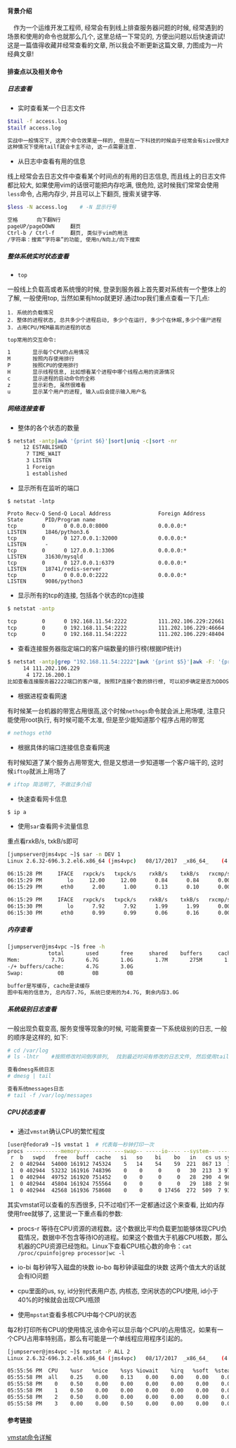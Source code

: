 #### 背景介绍

&emsp;作为一个运维开发工程师, 经常会有到线上排查服务器问题的时候, 经常遇到的场景和使用的命令也就那么几个, 这里总结一下常见的, 方便出问题以后快速调试!这是一篇值得收藏并经常查看的文章, 所以我会不断更新这篇文章, 力图成为一片经典文章!

#### 排查点以及相关命令

##### 日志查看

* 实时查看某一个日志文件

```bash
$tail -f access.log
$tailf access.log

实战中一般情况下, 这两个命令效果是一样的, 但是在一下科技的时候由于经常会有size很大的日志,
这种情况下使用tailf就会卡主不动, 这一点需要注意.
```

* 从日志中查看有用的信息

线上经常会去日志文件中查看某个时间点的有用的日志信息, 而且线上的日志文件都比较大, 如果使用vim的话很可能把内存吃满, 很危险, 这时候我们常常会使用`less`命令, 占用内存少, 并且可以上下翻页, 搜索关键字等.


```bash
$less -N access.log    # -N 显示行号

空格		向下翻N行
pageUP/pageDOWN		翻页
Ctrl-b / Ctrl-f		翻页, 类似于vim的用法
/字符串：搜索“字符串”的功能, 使用n/N向上/向下搜索
```

##### 整体系统实时状态查看

* `top`

一般线上负载高或者系统慢的时候, 登录到服务器上首先要对系统有一个整体上的了解, 一般使用top, 当然如果有htop就更好.通过top我们重点查看一下几点:

	1. 系统的负载情况
	2. 整体的进程状态, 总共多少个进程启动, 多少个在运行, 多少个在休眠,多少个僵尸进程
	3. 占用CPU/MEM最高的进程的状态


```bash
top常用的交互命令:

1		显示每个CPU的占用情况
M		按照内存使用排行
P		按照CPU的使用排行
H		显示线程信息, 比如想看某个进程中哪个线程占用的资源情况
c		显示进程的启动命令的全称
z		显示彩色, 虽然很难看
u		显示某个用户的进程, 输入u后会提示输入用户名

```

##### 网络连接查看

* 整体的各个状态的数量

```bash
$ netstat -antp|awk '{print $6}'|sort|uniq -c|sort -nr
     12 ESTABLISHED
      7 TIME_WAIT
      3 LISTEN
      1 Foreign
      1 established
```

* 显示所有在监听的端口

```
$ netstat -lntp

Proto Recv-Q Send-Q Local Address               Foreign Address             State       PID/Program name
tcp        0      0 0.0.0.0:8000                0.0.0.0:*                   LISTEN      1846/python3.6
tcp        0      0 127.0.0.1:32000             0.0.0.0:*                   LISTEN      -
tcp        0      0 127.0.0.1:3306              0.0.0.0:*                   LISTEN      31630/mysqld
tcp        0      0 127.0.0.1:6379              0.0.0.0:*                   LISTEN      18741/redis-server
tcp        0      0 0.0.0.0:2222                0.0.0.0:*                   LISTEN      9086/python3
```

* 显示所有的tcp的连接, 包括各个状态的tcp连接

```bash
$ netstat -antp

tcp        0      0 192.168.11.54:2222          111.202.106.229:22661       ESTABLISHED 9086/python3
tcp        0      0 192.168.11.54:2222          111.202.106.229:46664       ESTABLISHED 9086/python3
tcp        0      0 192.168.11.54:2222          111.202.106.229:48404       ESTABLISHED 9086/python3
```

* 查看连接服务器指定端口的客户端数量的排行榜(根据IP统计)

```bash
$ netstat -antp|grep "192.168.11.54:2222"|awk '{print $5}'|awk -F: '{print $1}'|sort|uniq -c|sort -nr|head -20
     14 111.202.106.229
      4 172.16.200.1
比如查看连接服务器2222端口的客户端, 按照IP连接个数的排行榜, 可以初步确定是否为DDOS攻击
```

* 根据进程查看网速

有时候某一台机器的带宽占用很高,这个时候`nethogs`命令就会派上用场喽, 注意只能使用root执行, 有时候可能不太准, 但是至少能知道那个程序占用的带宽

```bash
# nethogs eth0
```

* 根据具体的端口连接信息查看网速

有时候知道了某个服务占用带宽大, 但是又想进一步知道哪一个客户端干的, 这时候`iftop`就派上用场了

```bash
# iftop 简洁明了, 不做过多介绍

```

* 快速查看网卡信息

```bash
$ ip a
```

* 使用`sar`查看网卡流量信息

重点看rxkB/s, txkB/s即可

```bash
[jumpserver@jms4vpc ~]$ sar -n DEV 1
Linux 2.6.32-696.3.2.el6.x86_64 (jms4vpc) 	08/17/2017 	_x86_64_	(4 CPU)

06:15:28 PM     IFACE   rxpck/s   txpck/s    rxkB/s    txkB/s   rxcmp/s   txcmp/s  rxmcst/s
06:15:29 PM        lo     12.00     12.00      0.84      0.84      0.00      0.00      0.00
06:15:29 PM      eth0      2.00      1.00      0.13      0.10      0.00      0.00      0.00

06:15:29 PM     IFACE   rxpck/s   txpck/s    rxkB/s    txkB/s   rxcmp/s   txcmp/s  rxmcst/s
06:15:30 PM        lo      7.92      7.92      1.99      1.99      0.00      0.00      0.00
06:15:30 PM      eth0      0.99      0.99      0.06      0.16      0.00      0.00      0.00

```


##### 内存查看

```bash
[jumpserver@jms4vpc ~]$ free -h
             total       used       free     shared    buffers     cached
Mem:          7.7G       6.7G       1.0G       1.7M       275M       1.7G
-/+ buffers/cache:       4.7G       3.0G
Swap:           0B         0B         0B

buffer是写缓存, cache是读缓存
图中有用的信息为, 总内存7.7G, 系统已使用的为4.7G, 剩余内存3.0G

``` 

##### 系统级别日志查看

一般出现负载变高, 服务变慢等现象的时候, 可能需要查一下系统级别的日志, 一般的顺序是这样的, 如下:

```bash
# cd /var/log
# ls -lhtr    #按照修改时间倒序排列,  找到最近时间有修改的日志文件, 然后使用tail等命令检查

查看dmesg系统日志
# dmesg | tail

查看系统messages日志
# tail -f /var/log/messages

```


##### CPU状态查看

* 通过`vmstat`确认CPU的繁忙程度

```bash
[user@fedora9 ~]$ vmstat 1  # 代表每一秒钟打印一次
procs -----------memory---------- ---swap-- -----io---- --system-- -----cpu------
 r  b   swpd   free   buff  cache   si   so    bi    bo   in   cs us sy id wa st
 2  0 402944  54000 161912 745324    5   14    54    59  221  867 13  3 82  2  0
 1  0 402944  53232 161916 748396    0    0     0     0   30  213  3 97  0  0  0
 1  0 402944  49752 161920 751452    0    0     0     0   28  290  4 96  0  0  0
 1  0 402944  45804 161924 755564    0    0     0     0   29  188  2 98  0  0  0
 1  0 402944  42568 161936 758608    0    0     0 17456  272  509  7 93  0  0  0

```

其实vmstat可以查看的东西很多, 只不过咱们不一定都通过这个来查看, 比如内存使用free就够了, 这里说一下重点看的参数:

* procs-r 等待在CPU资源的进程数。这个数据比平均负载更加能够体现CPU负载情况，数据中不包含等待IO的进程。如果这个数值大于机器CPU核数，那么机器的CPU资源已经饱和。Linux下查看CPU核心数的命令：`cat /proc/cpuinfo|grep processor|wc -l`
* io-bi 每秒钟写入磁盘的块数    io-bo 每秒钟读磁盘的块数  这两个值太大的话就会有IO问题
* cpu里面的us, sy, id分别代表用户态, 内核态, 空闲状态的CPU使用, id小于40%的时候就会出现CPU瓶颈

* 使用`mpstat`查看多核CPU中每个CPU的状态

每2秒打印所有CPU的使用情况,该命令可以显示每个CPU的占用情况，如果有一个CPU占用率特别高，那么有可能是一个单线程应用程序引起的。

```bash
[jumpserver@jms4vpc ~]$ mpstat -P ALL 2
Linux 2.6.32-696.3.2.el6.x86_64 (jms4vpc) 	08/17/2017 	_x86_64_	(4 CPU)

05:55:56 PM  CPU    %usr   %nice    %sys %iowait    %irq   %soft  %steal  %guest   %idle
05:55:58 PM  all    0.25    0.00    0.13    0.00    0.00    0.00    0.00    0.00   99.62
05:55:58 PM    0    0.50    0.00    0.00    0.00    0.00    0.00    0.00    0.00   99.50
05:55:58 PM    1    0.50    0.00    0.00    0.00    0.00    0.00    0.00    0.00   99.50
05:55:58 PM    2    0.50    0.00    0.00    0.00    0.00    0.00    0.00    0.00   99.50
05:55:58 PM    3    0.00    0.00    0.50    0.00    0.00    0.00    0.00    0.00   99.50

```






#### 参考链接

[vmstat命令详解](http://luckyecho.com/blog/linux%E7%9B%91%E6%8E%A7-vmstat%E5%91%BD%E4%BB%A4%E8%AF%A6%E8%A7%A3/)











